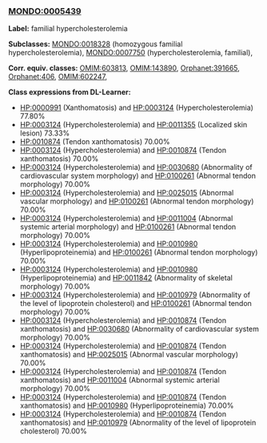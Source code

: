 
### [MONDO:0005439](http://purl.obolibrary.org/obo/MONDO_0005439)
**Label:** familial hypercholesterolemia

**Subclasses:** [MONDO:0018328](http://purl.obolibrary.org/obo/MONDO_0018328) (homozygous familial hypercholesterolemia), [MONDO:0007750](http://purl.obolibrary.org/obo/MONDO_0007750) (hypercholesterolemia, familial), 

**Corr. equiv. classes:** [OMIM:603813](http://purl.obolibrary.org/obo/OMIM_603813), [OMIM:143890](http://purl.obolibrary.org/obo/OMIM_143890), [Orphanet:391665](http://www.orpha.net/ORDO/Orphanet_391665), [Orphanet:406](http://www.orpha.net/ORDO/Orphanet_406), [OMIM:602247](http://purl.obolibrary.org/obo/OMIM_602247), 

**Class expressions from DL-Learner:**

- [HP:0000991](http://purl.obolibrary.org/obo/HP_0000991) (Xanthomatosis) and [HP:0003124](http://purl.obolibrary.org/obo/HP_0003124) (Hypercholesterolemia) 77.80%
- [HP:0003124](http://purl.obolibrary.org/obo/HP_0003124) (Hypercholesterolemia) and [HP:0011355](http://purl.obolibrary.org/obo/HP_0011355) (Localized skin lesion) 73.33%
- [HP:0010874](http://purl.obolibrary.org/obo/HP_0010874) (Tendon xanthomatosis) 70.00%
- [HP:0003124](http://purl.obolibrary.org/obo/HP_0003124) (Hypercholesterolemia) and [HP:0010874](http://purl.obolibrary.org/obo/HP_0010874) (Tendon xanthomatosis) 70.00%
- [HP:0003124](http://purl.obolibrary.org/obo/HP_0003124) (Hypercholesterolemia) and [HP:0030680](http://purl.obolibrary.org/obo/HP_0030680) (Abnormality of cardiovascular system morphology) and [HP:0100261](http://purl.obolibrary.org/obo/HP_0100261) (Abnormal tendon morphology) 70.00%
- [HP:0003124](http://purl.obolibrary.org/obo/HP_0003124) (Hypercholesterolemia) and [HP:0025015](http://purl.obolibrary.org/obo/HP_0025015) (Abnormal vascular morphology) and [HP:0100261](http://purl.obolibrary.org/obo/HP_0100261) (Abnormal tendon morphology) 70.00%
- [HP:0003124](http://purl.obolibrary.org/obo/HP_0003124) (Hypercholesterolemia) and [HP:0011004](http://purl.obolibrary.org/obo/HP_0011004) (Abnormal systemic arterial morphology) and [HP:0100261](http://purl.obolibrary.org/obo/HP_0100261) (Abnormal tendon morphology) 70.00%
- [HP:0003124](http://purl.obolibrary.org/obo/HP_0003124) (Hypercholesterolemia) and [HP:0010980](http://purl.obolibrary.org/obo/HP_0010980) (Hyperlipoproteinemia) and [HP:0100261](http://purl.obolibrary.org/obo/HP_0100261) (Abnormal tendon morphology) 70.00%
- [HP:0003124](http://purl.obolibrary.org/obo/HP_0003124) (Hypercholesterolemia) and [HP:0010980](http://purl.obolibrary.org/obo/HP_0010980) (Hyperlipoproteinemia) and [HP:0011842](http://purl.obolibrary.org/obo/HP_0011842) (Abnormality of skeletal morphology) 70.00%
- [HP:0003124](http://purl.obolibrary.org/obo/HP_0003124) (Hypercholesterolemia) and [HP:0010979](http://purl.obolibrary.org/obo/HP_0010979) (Abnormality of the level of lipoprotein cholesterol) and [HP:0100261](http://purl.obolibrary.org/obo/HP_0100261) (Abnormal tendon morphology) 70.00%
- [HP:0003124](http://purl.obolibrary.org/obo/HP_0003124) (Hypercholesterolemia) and [HP:0010874](http://purl.obolibrary.org/obo/HP_0010874) (Tendon xanthomatosis) and [HP:0030680](http://purl.obolibrary.org/obo/HP_0030680) (Abnormality of cardiovascular system morphology) 70.00%
- [HP:0003124](http://purl.obolibrary.org/obo/HP_0003124) (Hypercholesterolemia) and [HP:0010874](http://purl.obolibrary.org/obo/HP_0010874) (Tendon xanthomatosis) and [HP:0025015](http://purl.obolibrary.org/obo/HP_0025015) (Abnormal vascular morphology) 70.00%
- [HP:0003124](http://purl.obolibrary.org/obo/HP_0003124) (Hypercholesterolemia) and [HP:0010874](http://purl.obolibrary.org/obo/HP_0010874) (Tendon xanthomatosis) and [HP:0011004](http://purl.obolibrary.org/obo/HP_0011004) (Abnormal systemic arterial morphology) 70.00%
- [HP:0003124](http://purl.obolibrary.org/obo/HP_0003124) (Hypercholesterolemia) and [HP:0010874](http://purl.obolibrary.org/obo/HP_0010874) (Tendon xanthomatosis) and [HP:0010980](http://purl.obolibrary.org/obo/HP_0010980) (Hyperlipoproteinemia) 70.00%
- [HP:0003124](http://purl.obolibrary.org/obo/HP_0003124) (Hypercholesterolemia) and [HP:0010874](http://purl.obolibrary.org/obo/HP_0010874) (Tendon xanthomatosis) and [HP:0010979](http://purl.obolibrary.org/obo/HP_0010979) (Abnormality of the level of lipoprotein cholesterol) 70.00%


